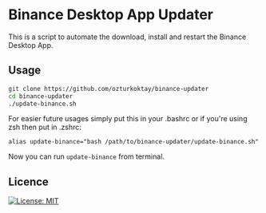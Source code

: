 # Binance Desktop App Updater
This is a script to automate the download, install and restart the Binance Desktop App.

## Usage
```bash
git clone https://github.com/ozturkoktay/binance-updater
cd binance-updater
./update-binance.sh
```
For easier future usages simply put this in your .bashrc or if you're using zsh then put in .zshrc:

```
alias update-binance="bash /path/to/binance-updater/update-binance.sh"
```

Now you can run ```update-binance``` from terminal.

## Licence
[![License: MIT](https://img.shields.io/badge/License-MIT-yellow.svg)](https://opensource.org/licenses/MIT)
